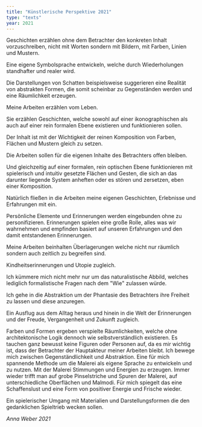 ```yaml
---
title: "Künstlerische Perspektive 2021"
type: "texts"
year: 2021
---
```


Geschichten erzählen ohne dem Betrachter den konkreten Inhalt vorzuschreiben,
nicht mit Worten sondern mit Bildern, mit Farben, Linien und Mustern.

Eine eigene Symbolsprache entwickeln, welche durch Wiederholungen standhafter und realer wird.

Die Darstellungen von Schatten beispielsweise suggerieren eine Realität von abstrakten Formen, die somit scheinbar zu Gegenständen werden und eine Räumlichkeit erzeugen.

Meine Arbeiten erzählen vom Leben.

Sie erzählen Geschichten, welche sowohl auf einer ikonographischen als auch auf einer rein formalen Ebene existieren und funktionieren sollen.

Der Inhalt ist mit der Wichtigkeit der reinen Komposition von Farben, Flächen und Mustern gleich zu setzen.

Die Arbeiten sollen für die eigenen Inhalte des Betrachters offen bleiben.

Und gleichzeitig auf einer formalen, rein optischen Ebene funktionieren mit spielerisch und intuitiv gesetzte Flächen und Gesten, die sich an das darunter liegende System anheften oder es stören und zersetzen, eben einer Komposition.

Natürlich fließen in die Arbeiten meine eigenen Geschichten, Erlebnisse und Erfahrungen mit ein.

Persönliche Elemente und Erinnerungen werden eingebunden ohne zu personifizieren. Erinnerungen spielen eine große Rolle, alles was wir wahrnehmen und empfinden basiert auf unseren Erfahrungen und den damit entstandenen Erinnerungen.

Meine Arbeiten beinhalten Überlagerungen welche nicht nur räumlich sondern auch zeitlich zu begreifen sind.

Kindheitserinnerungen und Utopie zugleich.

Ich kümmere mich nicht mehr nur um das naturalistische Abbild, welches lediglich formalistische Fragen nach dem "Wie" zulassen würde.

Ich gehe in die Abstraktion um der Phantasie des Betrachters ihre Freiheit zu lassen und diese anzuregen.

Ein Ausflug aus dem Alltag heraus und hinein in die Welt der Erinnerungen und der Freude, Vergangenheit und Zukunft zugleich.

Farben und Formen ergeben verspielte Räumlichkeiten, welche ohne architektonische Logik dennoch wie selbstverständlich existieren. Es tauchen ganz bewusst keine Figuren oder Personen auf, da es mir wichtig ist, dass der Betrachter der Hauptakteur meiner Arbeiten bleibt. Ich bewege mich zwischen Gegenständlichkeit und Abstraktion. Eine für mich spannende Methode um die Malerei als eigene Sprache zu entwickeln und zu nutzen. Mit der Malerei Stimmungen und Energien zu erzeugen. Immer wieder trifft man auf grobe Pinselstriche und Spuren der Malerei, auf unterschiedliche Oberflächen und Malmodi. Für mich spiegelt das eine Schaffenslust und eine Form von positiver Energie und Frische wieder.

Ein spielerischer Umgang mit Materialien und Darstellungsformen die den gedanklichen Spieltrieb wecken sollen.

*Anna Weber 2021*
